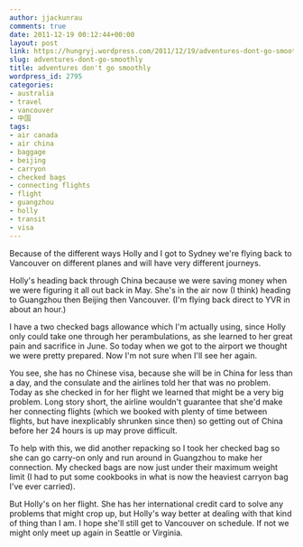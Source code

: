 ```yaml
---
author: jjackunrau
comments: true
date: 2011-12-19 00:12:44+00:00
layout: post
link: https://hungryj.wordpress.com/2011/12/19/adventures-dont-go-smoothly/
slug: adventures-dont-go-smoothly
title: adventures don't go smoothly
wordpress_id: 2795
categories:
- australia
- travel
- vancouver
- 中国
tags:
- air canada
- air china
- baggage
- beijing
- carryon
- checked bags
- connecting flights
- flight
- guangzhou
- holly
- transit
- visa
---
```


Because of the different ways Holly and I got to Sydney we're flying back to Vancouver on different planes and will have very different journeys.

Holly's heading back through China because we were saving money when we were figuring it all out back in May. She's in the air now (I think) heading to Guangzhou then Beijing then Vancouver. (I'm flying back direct to YVR in about an hour.)

I have a two checked bags allowance which I'm actually using, since Holly only could take one through her perambulations, as she learned to her great pain and sacrifice in June. So today when we got to the airport we thought we were pretty prepared. Now I'm not sure when I'll see her again.

You see, she has no Chinese visa, because she will be in China for less than a day, and the consulate and the airlines told her that was no problem. Today as she checked in for her flight we learned that might be a very big problem. Long story short, the airline wouldn't guarantee that she'd make her connecting flights (which we booked with plenty of time between flights, but have inexplicably shrunken since then) so getting out of China before her 24 hours is up may prove difficult.

To help with this, we did another repacking so I took her checked bag so she can go carry-on only and run around in Guangzhou to make her connection. My checked bags are now just under their maximum weight limit (I had to put some cookbooks in what is now the heaviest carryon bag I've ever carried).

But Holly's on her flight. She has her international credit card to solve any problems that might crop up, but Holly's way better at dealing with that kind of thing than I am. I hope she'll still get to Vancouver on schedule. If not we might only meet up again in Seattle or Virginia.
